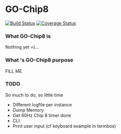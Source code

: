 GO-Chip8
========
[![Build Status](https://drone.io/github.com/Oicho/GO-Chip8/status.png)](https://drone.io/github.com/Oicho/GO-Chip8/latest)
[![Coverage Status](https://coveralls.io/repos/Oicho/GO-Chip8/badge.png)](https://coveralls.io/r/Oicho/GO-Chip8)
### What GO-Chip8 is
Nothing yet =)...


### What 's GO-Chip8 purpose
FILL ME

### TODO
So much to do, so little time

- Different logfile per instance
- Dump Memory
- Get 60Hz Chip 8 timer done
- CLI
- Print user input (cf keyboard example in termbox)
